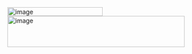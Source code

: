  <img width="215" height="20" alt="image" src="https://github.com/user-attachments/assets/6cb60077-9319-4bff-89ba-bfc8f9eb0832" />

 <img width="400" height="71" alt="image" src="https://github.com/user-attachments/assets/8226b0c4-4a6f-4620-89fb-09314bf63a99" />
